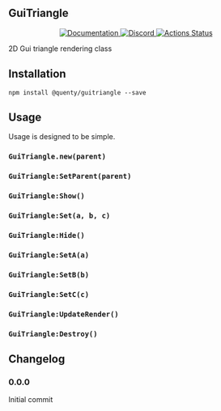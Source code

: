 ## GuiTriangle
<div align="center">
  <a href="http://quenty.github.io/api/">
    <img src="https://img.shields.io/badge/docs-website-green.svg" alt="Documentation" />
  </a>
  <a href="https://discord.gg/mhtGUS8">
    <img src="https://img.shields.io/badge/discord-nevermore-blue.svg" alt="Discord" />
  </a>
  <a href="https://github.com/Quenty/NevermoreEngine/actions">
    <img src="https://github.com/Quenty/NevermoreEngine/workflows/luacheck/badge.svg" alt="Actions Status" />
  </a>
</div>

2D Gui triangle rendering class

## Installation
```
npm install @quenty/guitriangle --save
```

## Usage
Usage is designed to be simple.

### `GuiTriangle.new(parent)`

### `GuiTriangle:SetParent(parent)`

### `GuiTriangle:Show()`

### `GuiTriangle:Set(a, b, c)`

### `GuiTriangle:Hide()`

### `GuiTriangle:SetA(a)`

### `GuiTriangle:SetB(b)`

### `GuiTriangle:SetC(c)`

### `GuiTriangle:UpdateRender()`

### `GuiTriangle:Destroy()`


## Changelog

### 0.0.0
Initial commit
